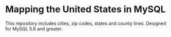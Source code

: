 # Mapping the United States in MySQL

This repository includes cities, zip codes, states and county lines. Designed for MySQL 5.6 and greater.

